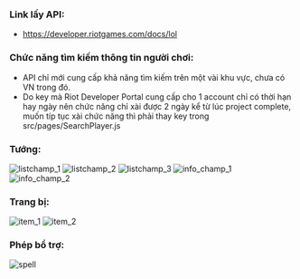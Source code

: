 ### Link lấy API: 
- https://developer.riotgames.com/docs/lol
### Chức năng tìm kiếm thông tin người chơi:
- API chỉ mới cung cấp khả năng tìm kiếm trên một vài khu vực, chưa có VN trong đó.
- Do key mà Riot Developer Portal cung cấp cho 1 account chỉ có thời hạn hay ngày nên chức năng chỉ xài được 2 ngày kể từ lúc project complete, muốn típ tục xài chức năng thì phải thay key trong src/pages/SearchPlayer.js
### Tướng:
![listchamp_1](https://user-images.githubusercontent.com/82496203/186479391-9587580a-e5b8-4405-be7f-6caf6c1fc484.png)
![listchamp_2](https://user-images.githubusercontent.com/82496203/186479401-b190df54-af0c-4c1d-8fd5-2e6ceaa4cc03.png)
![listchamp_3](https://user-images.githubusercontent.com/82496203/186479415-10e17bab-f7a8-4cdd-9bd1-aed3e493b1a3.png)
![info_champ_1](https://user-images.githubusercontent.com/82496203/186479464-5f293a5f-4dca-4637-a906-f87f9ad9ed72.png)
![info_champ_2](https://user-images.githubusercontent.com/82496203/186479470-b2ec4602-5a69-4f2f-91ee-328b0956e633.png)
### Trang bị:
![item_1](https://user-images.githubusercontent.com/82496203/186479535-290382ea-7d37-40fe-ae57-fe2e7b7df680.png)
![item_2](https://user-images.githubusercontent.com/82496203/186479549-5a5f44e6-6e68-40d6-9e17-e1799be4a516.png)
### Phép bổ trợ:
![spell](https://user-images.githubusercontent.com/82496203/186479573-b0594ede-f2fd-44d0-be87-f67a59d8694a.png)
